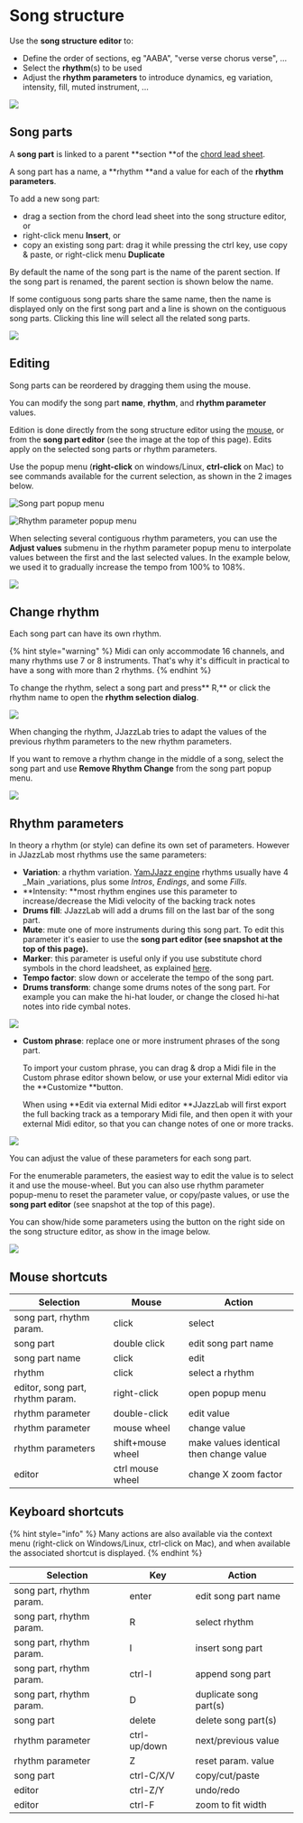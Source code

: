 # Song structure

Use the **song structure editor** to:

* Define the order of sections, eg "AABA", "verse verse chorus verse", ...
* Select the **rhythm**(s) to be used&#x20;
* Adjust the **rhythm parameters** to introduce dynamics, eg variation, intensity, fill, muted instrument, ...

![](../../.gitbook/assets/FullSongStructureEditorText.png)

## Song parts

A **song part** is linked to a parent **section **of the [chord lead sheet](chord-lead-sheet.md).

A song part has a name, a **rhythm **and a value for each of the **rhythm parameters**.

To add a new song part:

* drag a section from the chord lead sheet into the song structure editor, or
* right-click menu **Insert**, or&#x20;
* copy an existing song part: drag it while pressing the ctrl key, use copy & paste, or right-click menu **Duplicate**

By default the name of the song part is the name of the parent section. If the song part is renamed, the parent section is shown below the name.

If some contiguous song parts share the same name, then the name is displayed only on the first song part and a line is shown on the contiguous song parts. Clicking this line will select all the related song parts.

![](../../.gitbook/assets/SongParts-SameName.png)

## Editing

Song parts can be reordered by dragging them using the mouse.

You can modify the song part **name**, **rhythm**, and **rhythm parameter** values.

Edition is done directly from the song structure editor using the [mouse](song-structure.md#mouse-shortcuts), or from the **song part editor** (see the image at the top of this page). Edits apply on the selected song parts or rhythm parameters.

Use the popup menu (**right-click** on windows/Linux, **ctrl-click** on Mac) to see commands available for the current selection, as shown in the 2 images below.

![Song part popup menu](../../.gitbook/assets/SongPartPopupMeny.png)

![Rhythm parameter popup menu](../../.gitbook/assets/RhythmParameterPopupMenu.png)

When selecting several contiguous rhythm parameters, you can use the **Adjust values** submenu in the rhythm parameter popup menu to interpolate values between the first and the last selected values.  In the example below, we used it to gradually increase the tempo from 100% to 108%.

![](../../.gitbook/assets/AdjustRpValues.png)

## Change rhythm

Each song part can have its own rhythm.&#x20;

{% hint style="warning" %}
Midi can only accommodate 16 channels, and many rhythms use 7 or 8 instruments. That's why it's difficult in practical to have a song with more than 2 rhythms.
{% endhint %}

To change the rhythm, select a song part and press** R,** or click the rhythm name to open the **rhythm selection dialog**.

![](../../.gitbook/assets/RhythmSelectionDialog3.png)

When changing the rhythm, JJazzLab tries to adapt the values of the previous rhythm parameters to the new rhythm parameters.

If you want to remove a rhythm change in the middle of a song, select the song part and use **Remove Rhythm Change** from the song part popup menu.

![](../../.gitbook/assets/RemoveRhythmChange.png)



## Rhythm parameters

In theory a rhythm (or style) can define its own set of parameters. However in JJazzLab most rhythms use the same parameters:

* **Variation**: a rhythm variation. [YamJJazz engine](../../rhythm-engines/yamjjazz-rhythm-engine/) rhythms usually have 4 _Main _variations, plus some _Intros_, _Endings_, and some _Fills_.
* **Intensity:  **most rhythm engines use this parameter to increase/decrease the Midi velocity of the backing track notes
* **Drums fill**: JJazzLab will add a drums fill on the last bar of the song part.
* **Mute**: mute one of more instruments during this song part. To edit this parameter it's easier to use the **song part editor **(see snapshot at the top of this page)**.**
* **Marker**: this parameter is useful only if you use substitute chord symbols in the chord leadsheet, as explained [here](chord-lead-sheet.md#substitute-chord-symbol).
* **Tempo factor**: slow down or accelerate the tempo of the song part.
* **Drums transform**: change some drums notes of the song part. For example you can make the hi-hat louder, or change the closed hi-hat notes into ride cymbal notes.

![](../../.gitbook/assets/DrumsTransform.png)

*   **Custom phrase**: replace one or more instrument phrases of the song part.&#x20;

    To import your custom phrase, you can drag & drop a Midi file in the Custom phrase editor shown below, or use your external Midi editor via the **Customize **button.

    When using **Edit via external Midi editor **JJazzLab will first export the full backing track as a temporary Midi file, and then open it with your external Midi editor, so that you can change notes of one or more tracks.

![](../../.gitbook/assets/CustomPhraseEditor.png)



You can adjust the value of these parameters for each song part.&#x20;

For the enumerable parameters, the easiest way to edit the value is to select it and use the mouse-wheel. But you can also use rhythm parameter popup-menu to reset the parameter value, or copy/paste values, or use the **song part editor** (see snapshot at the top of this page).

You can show/hide some parameters using the button on the right side on the song structure editor, as show in the image below.

![](../../.gitbook/assets/ShowHideRps.png)

## Mouse shortcuts

| Selection                        | Mouse             | Action                                  |
| -------------------------------- | ----------------- | --------------------------------------- |
| song part, rhythm param.         | click             | select                                  |
| song part                        | double click      | edit song part name                     |
| song part name                   | click             | edit                                    |
| rhythm                           | click             | select a rhythm                         |
| editor, song part, rhythm param. | right-click       | open popup menu                         |
| rhythm parameter                 | double-click      | edit value                              |
| rhythm parameter                 | mouse wheel       | change value                            |
| rhythm parameters                | shift+mouse wheel | make values identical then change value |
| editor                           | ctrl mouse wheel  | change X zoom factor                    |

## Keyboard shortcuts

{% hint style="info" %}
Many actions are also available via the context menu (right-click on Windows/Linux, ctrl-click on Mac), and when available the associated shortcut is displayed.
{% endhint %}

| Selection                | Key          | Action                 |
| ------------------------ | ------------ | ---------------------- |
| song part, rhythm param. | enter        | edit song part name    |
| song part, rhythm param. | R            | select rhythm          |
| song part, rhythm param. | I            | insert song part       |
| song part, rhythm param. | ctrl-I       | append song part       |
| song part, rhythm param. | D            | duplicate song part(s) |
| song part                | delete       | delete song part(s)    |
| rhythm parameter         | ctrl-up/down | next/previous value    |
| rhythm parameter         | Z            | reset param. value     |
| song part                | ctrl-C/X/V   | copy/cut/paste         |
| editor                   | ctrl-Z/Y     | undo/redo              |
| editor                   | ctrl-F       | zoom to fit width      |
